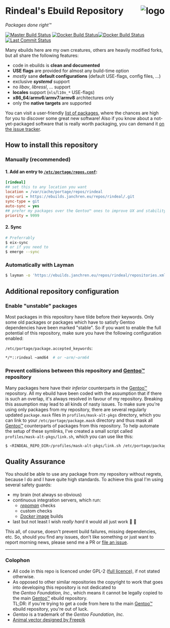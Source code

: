Rindeal's Ebuild Repository <img src="./assets/logo_96.png" title="Sir Benjamin the Bull" alt="logo" align="right">
============================

_Packages done right™_

[![Master Build Status][ci-master-badge]][ci-master]
[![Docker Build Status][docker-label-badge]][docker-hub-project][![Docker Build Status][docker-badge]][docker-hub-project]
<br/>
[![Last Commit Status][last-commit-badge]](https://github.com/rindeal/rindeal-ebuild-repo/commits/master)


Many ebuilds here are my own creatures, others are heavily modified forks, but all share the following features:

 - code in ebuilds is **clean and documented**
 - **USE flags** are provided for almost any build-time option
 - _mostly_ sane **default configurations** (default USE-flags, config files, ...)
 - exclusive **_systemd_** support
 - no _libav_, _libressl_, ... support
 - **locales** support (`nls`/`l10n_*` USE-flags)
 - **x86_64**/**armv6**/**armv7**/**armv8** architectures only
 - only the **native targets** are supported

You can visit a user-friendly [list of packages][LISTING], where the chances are high for you to discover some great new software!
Also if you know about a not-yet-packaged software that is really worth packaging, you can demand it [on the issue tracker][New issue].


How to install this repository
-------------------------------

### Manually (recommended)

#### 1. Add an entry to [`/etc/portage/repos.conf`](https://wiki.gentoo.org/wiki//etc/portage/repos.conf):

```ini
[rindeal]
## set this to any location you want
location = /var/cache/portage/repos/rindeal
sync-uri = https://ebuilds.janchren.eu/repos/rindeal/.git
sync-type = git
auto-sync = yes
## prefer my packages over the Gentoo™ ones to improve UX and stability (recommended by 9/10 IT experts)
priority = 9999
```

#### 2. Sync

```sh
# Preferrably
$ eix-sync
# or if you need to
$ emerge --sync
```

### Automatically with Layman

```sh
$ layman -o 'https://ebuilds.janchren.eu/repos/rindeal/repositories.xml' -f -a rindeal
```


Additional repository configuration
------------------------------------

### Enable "unstable" packages

Most packages in this repository have tilde before their keywords.
Only some old packages or packages which have to satisfy Gentoo dependencies have been marked "stable".
So if you want to enable the full potential of this repository, make sure you have the following configuration enabled:

`/etc/portage/package.accepted_keywords`:
```sh
*/*::rindeal ~amd64  # or ~arm/~arm64
```

### Prevent collisions between this repository and [Gentoo™] repository

Many packages here have their _inferior_ counterparts in the [Gentoo™] repository.
All my ebuild have been coded with the assumption that if there is such an overlap, it's always resolved in favour of my repository.
Breaking this assumption may lead to all kinds of nasty issues.
To make sure you're using only packages from my repository, there are several regularly updated `package.mask` files in `profiles/mask-alt-pkgs` directory, which
you can link to your `/etc/portage/package.mask` directory and thus mask all [Gentoo™] counterparts of packages from this repository.
To help automate the setup of these symlinks, I've created a small script called `profiles/mask-alt-pkgs/link.sh`, which you can use like this:

```sh
$ <RINDEAL_REPO_DIR>/profiles/mask-alt-pkgs/link.sh /etc/portage/package.mask/rindeal-mask-alt-pkgs/
```


Quality Assurance
------------------

You should be able to use any package from my repository without regrets, because I do and I have quite high standards.
To achieve this goal I'm using several safety guards:

- my brain (not always so obvious)
- continuous integration servers, which run:
    - _[repoman](https://wiki.gentoo.org/wiki/Repoman)_ checks
    - custom checks
    - [_Docker_ image](https://hub.docker.com/r/rindeal/portage-amd64-base/) builds
- last but not least I wish _really hard_ it would all just work :unicorn: :rainbow:

This all, of course, doesn't prevent build failures, missing dependencies, etc. So, should you find
any issues, don't like something or just want to report morning news, please send me a PR or [file an issue][New issue].


-------------------------------------------------------------------------------


### Colophon

- All code in this repo is licenced under GPL-2 ([full licence](./LICENSE)), if not stated otherwise.
- As opposed to other similar repositories the copyright to work that goes into developing this repository
is not dedicated to the&nbsp;_Gentoo&nbsp;Foundation,&nbsp;Inc._, which means it cannot be legally copied
to the main [Gentoo™] ebuild repository.
<br />TL;DR: if you're trying to get a code from here to the main [Gentoo™] ebuild repository, you're out of luck.
- _Gentoo_ is a trademark of the _Gentoo Foundation, Inc._
- [Animal vector designed by Freepik](http://www.freepik.com/free-photos-vectors/animal)

[protected branches]: https://help.github.com/articles/about-protected-branches/
[LISTING]: ./LISTING.md
[New issue]: https://github.com/rindeal/rindeal-ebuild-repo/issues/new
[ci-master]: https://travis-ci.org/rindeal/rindeal-ebuild-repo
[docker-hub-project]: https://hub.docker.com/r/rindeal/portage-amd64-base/
[Gentoo™]: https://www.gentoo.org/ "main Gentoo project website"

[ci-master-badge]:           https://badge-proxy.janchren.eu/ttl=60/https://img.shields.io/travis/rindeal/rindeal-ebuild-repo/master.svg?style=flat-square&label=CI@master
[docker-label-badge]:        https://badge-proxy.janchren.eu/ttl=86400/https://img.shields.io/badge/docker-image-gray.svg?style=flat-square&longCache=true
[docker-badge]:              https://badge-proxy.janchren.eu/ttl=60/https://semaphoreci.com/api/v1/rindeal/portage-docker-images/branches/master/shields_badge.svg
[last-commit-badge]:         https://badge-proxy.janchren.eu/ttl=600/https://img.shields.io/github/last-commit/rindeal/rindeal-ebuild-repo/master.svg?style=flat-square
